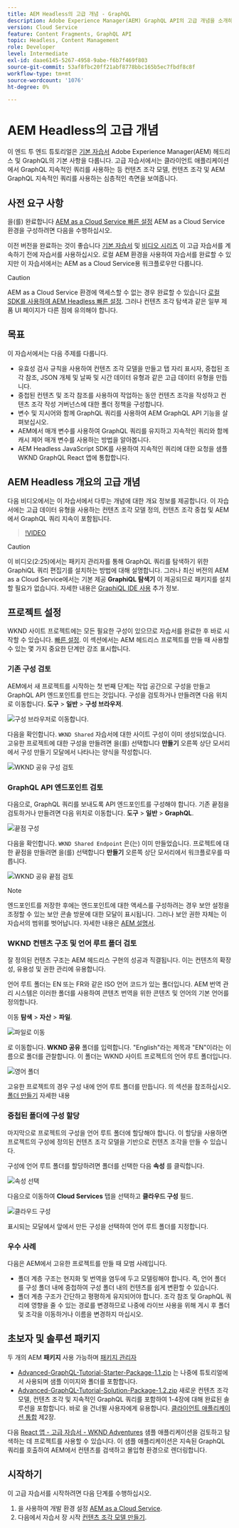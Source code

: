 ```yaml
---
title: AEM Headless의 고급 개념 - GraphQL
description: Adobe Experience Manager(AEM) GraphQL API의 고급 개념을 소개하는 종단간 자습서입니다.
version: Cloud Service
feature: Content Fragments, GraphQL API
topic: Headless, Content Management
role: Developer
level: Intermediate
exl-id: daae6145-5267-4958-9abe-f6b7f469f803
source-git-commit: 53af8fbc20ff21abf8778bbc165b5ec7fbdf8c8f
workflow-type: tm+mt
source-wordcount: '1076'
ht-degree: 0%

---
```


# AEM Headless의 고급 개념

이 엔드 투 엔드 튜토리얼은 [기본 자습서](../multi-step/overview.md) Adobe Experience Manager(AEM) 헤드리스 및 GraphQL의 기본 사항을 다룹니다. 고급 자습서에서는 클라이언트 애플리케이션에서 GraphQL 지속적인 쿼리를 사용하는 등 컨텐츠 조각 모델, 컨텐츠 조각 및 AEM GraphQL 지속적인 쿼리를 사용하는 심층적인 측면을 보여줍니다.

## 사전 요구 사항

을(를) 완료합니다 [AEM as a Cloud Service 빠른 설정](../quick-setup/cloud-service.md) AEM as a Cloud Service 환경을 구성하려면 다음을 수행하십시오.

이전 버전을 완료하는 것이 좋습니다 [기본 자습서](../multi-step/overview.md) 및 [비디오 시리즈](../video-series/modeling-basics.md) 이 고급 자습서를 계속하기 전에 자습서를 사용하십시오. 로컬 AEM 환경을 사용하여 자습서를 완료할 수 있지만 이 자습서에서는 AEM as a Cloud Service용 워크플로우만 다룹니다.

>[!CAUTION]
>
>AEM as a Cloud Service 환경에 액세스할 수 없는 경우 완료할 수 있습니다 [로컬 SDK를 사용하여 AEM Headless 빠른 설정](https://experienceleague.adobe.com/docs/experience-manager-learn/getting-started-with-aem-headless/graphql/quick-setup/local-sdk.html). 그러나 컨텐츠 조각 탐색과 같은 일부 제품 UI 페이지가 다른 점에 유의해야 합니다.



## 목표

이 자습서에서는 다음 주제를 다룹니다.

* 유효성 검사 규칙을 사용하여 컨텐츠 조각 모델을 만들고 탭 자리 표시자, 중첩된 조각 참조, JSON 개체 및 날짜 및 시간 데이터 유형과 같은 고급 데이터 유형을 만듭니다.
* 중첩된 컨텐츠 및 조각 참조를 사용하여 작업하는 동안 컨텐츠 조각을 작성하고 컨텐츠 조각 작성 거버넌스에 대한 폴더 정책을 구성합니다.
* 변수 및 지시어와 함께 GraphQL 쿼리를 사용하여 AEM GraphQL API 기능을 살펴보십시오.
* AEM에서 매개 변수를 사용하여 GraphQL 쿼리를 유지하고 지속적인 쿼리와 함께 캐시 제어 매개 변수를 사용하는 방법을 알아봅니다.
* AEM Headless JavaScript SDK를 사용하여 지속적인 쿼리에 대한 요청을 샘플 WKND GraphQL React 앱에 통합합니다.

## AEM Headless 개요의 고급 개념

다음 비디오에서는 이 자습서에서 다루는 개념에 대한 개요 정보를 제공합니다. 이 자습서에는 고급 데이터 유형을 사용하는 컨텐츠 조각 모델 정의, 컨텐츠 조각 중첩 및 AEM에서 GraphQL 쿼리 지속이 포함됩니다.

>[!VIDEO](https://video.tv.adobe.com/v/340035?quality=12&learn=on)

>[!CAUTION]
>
>이 비디오(2:25)에서는 패키지 관리자를 통해 GraphQL 쿼리를 탐색하기 위한 GraphiQL 쿼리 편집기를 설치하는 방법에 대해 설명합니다. 그러나 최신 버전의 AEM as a Cloud Service에서는 기본 제공 **GraphiQL 탐색기** 이 제공되므로 패키지를 설치할 필요가 없습니다. 자세한 내용은 [GraphiQL IDE 사용](https://experienceleague.adobe.com/docs/experience-manager-cloud-service/content/headless/graphql-api/graphiql-ide.html) 추가 정보.


## 프로젝트 설정

WKND 사이트 프로젝트에는 모든 필요한 구성이 있으므로 자습서를 완료한 후 바로 시작할 수 있습니다. [빠른 설정](../quick-setup/cloud-service.md). 이 섹션에서는 AEM 헤드리스 프로젝트를 만들 때 사용할 수 있는 몇 가지 중요한 단계만 강조 표시합니다.


### 기존 구성 검토

AEM에서 새 프로젝트를 시작하는 첫 번째 단계는 작업 공간으로 구성을 만들고 GraphQL API 엔드포인트를 만드는 것입니다. 구성을 검토하거나 만들려면 다음 위치로 이동합니다. **도구** > **일반** > **구성 브라우저**.

![구성 브라우저로 이동합니다.](assets/overview/create-configuration.png)

다음을 확인합니다. `WKND Shared` 자습서에 대한 사이트 구성이 이미 생성되었습니다. 고유한 프로젝트에 대한 구성을 만들려면 을(를) 선택합니다 **만들기** 오른쪽 상단 모서리에서 구성 만들기 모달에서 나타나는 양식을 작성합니다.

![WKND 공유 구성 검토](assets/overview/review-wknd-shared-configuration.png)

### GraphQL API 엔드포인트 검토

다음으로, GraphQL 쿼리를 보내도록 API 엔드포인트를 구성해야 합니다. 기존 끝점을 검토하거나 만들려면 다음 위치로 이동합니다. **도구** > **일반** > **GraphQL**.

![끝점 구성](assets/overview/endpoints.png)

다음을 확인합니다. `WKND Shared Endpoint` 은(는) 이미 만들었습니다. 프로젝트에 대한 끝점을 만들려면 을(를) 선택합니다 **만들기** 오른쪽 상단 모서리에서 워크플로우를 따릅니다.

![WKND 공유 끝점 검토](assets/overview/review-wknd-shared-endpoint.png)

>[!NOTE]
>
> 엔드포인트를 저장한 후에는 엔드포인트에 대한 액세스를 구성하려는 경우 보안 설정을 조정할 수 있는 보안 콘솔 방문에 대한 모달이 표시됩니다. 그러나 보안 권한 자체는 이 자습서의 범위를 벗어납니다. 자세한 내용은 [AEM 설명서](https://experienceleague.adobe.com/docs/experience-manager-65/administering/security/security.html).

### WKND 컨텐츠 구조 및 언어 루트 폴더 검토

잘 정의된 컨텐츠 구조는 AEM 헤드리스 구현의 성공과 직결됩니다. 이는 컨텐츠의 확장성, 유용성 및 권한 관리에 유용합니다.

언어 루트 폴더는 EN 또는 FR와 같은 ISO 언어 코드가 있는 폴더입니다. AEM 번역 관리 시스템은 이러한 폴더를 사용하여 콘텐츠 번역을 위한 콘텐츠 및 언어의 기본 언어를 정의합니다.

이동 **탐색** > **자산** > **파일**.

![파일로 이동](assets/overview/files.png)

로 이동합니다. **WKND 공유** 폴더를 입력합니다. &quot;English&quot;라는 제목과 &quot;EN&quot;이라는 이름으로 폴더를 관찰합니다. 이 폴더는 WKND 사이트 프로젝트의 언어 루트 폴더입니다.

![영어 폴더](assets/overview/english.png)

고유한 프로젝트의 경우 구성 내에 언어 루트 폴더를 만듭니다. 의 섹션을 참조하십시오. [폴더 만들기](/help/headless-tutorial/graphql/advanced-graphql/author-content-fragments.md#create-folders) 자세한 내용

### 중첩된 폴더에 구성 할당

마지막으로 프로젝트의 구성을 언어 루트 폴더에 할당해야 합니다. 이 할당을 사용하면 프로젝트의 구성에 정의된 컨텐츠 조각 모델을 기반으로 컨텐츠 조각을 만들 수 있습니다.

구성에 언어 루트 폴더를 할당하려면 폴더를 선택한 다음 **속성** 를 클릭합니다.

![속성 선택](assets/overview/properties.png)

다음으로 이동하여 **Cloud Services** 탭을 선택하고 **클라우드 구성** 필드.

![클라우드 구성](assets/overview/cloud-conf.png)

표시되는 모달에서 앞에서 만든 구성을 선택하여 언어 루트 폴더를 지정합니다.

### 우수 사례

다음은 AEM에서 고유한 프로젝트를 만들 때 모범 사례입니다.

* 폴더 계층 구조는 현지화 및 번역을 염두에 두고 모델링해야 합니다. 즉, 언어 폴더를 구성 폴더 내에 중첩하여 구성 폴더 내의 컨텐츠를 쉽게 변환할 수 있습니다.
* 폴더 계층 구조가 간단하고 평평하게 유지되어야 합니다. 조각 참조 및 GraphQL 쿼리에 영향을 줄 수 있는 경로를 변경하므로 나중에 라이브 사용을 위해 게시 후 폴더 및 조각을 이동하거나 이름을 변경하지 마십시오.

## 초보자 및 솔루션 패키지

두 개의 AEM **패키지** 사용 가능하며 [패키지 관리자](/help/headless-tutorial/graphql/advanced-graphql/author-content-fragments.md#sample-content)

* [Advanced-GraphQL-Tutorial-Starter-Package-1.1.zip](/help/headless-tutorial/graphql/advanced-graphql/assets/tutorial-files/Advanced-GraphQL-Tutorial-Starter-Package-1.1.zip) 는 나중에 튜토리얼에서 사용되며 샘플 이미지와 폴더를 포함합니다.
* [Advanced-GraphQL-Tutorial-Solution-Package-1.2.zip](/help/headless-tutorial/graphql/advanced-graphql/assets/tutorial-files/Advanced-GraphQL-Tutorial-Solution-Package-1.2.zip) 새로운 컨텐츠 조각 모델, 컨텐츠 조각 및 지속적인 GraphQL 쿼리를 포함하여 1-4장에 대해 완료된 솔루션을 포함합니다. 바로 을 건너뛸 사용자에게 유용합니다. [클라이언트 애플리케이션 통합](/help/headless-tutorial/graphql/advanced-graphql/client-application-integration.md) 제2장.


다음 [React 앱 - 고급 자습서 - WKND Adventures](https://github.com/adobe/aem-guides-wknd-graphql/blob/main/advanced-tutorial/README.md) 샘플 애플리케이션을 검토하고 탐색하는 데 프로젝트를 사용할 수 있습니다. 이 샘플 애플리케이션은 지속된 GraphQL 쿼리를 호출하여 AEM에서 컨텐츠를 검색하고 몰입형 환경으로 렌더링합니다.

## 시작하기

이 고급 자습서를 시작하려면 다음 단계를 수행하십시오.

1. 을 사용하여 개발 환경 설정 [AEM as a Cloud Service](../quick-setup/cloud-service.md).
1. 다음에서 자습서 장 시작 [컨텐츠 조각 모델 만들기](/help/headless-tutorial/graphql/advanced-graphql/create-content-fragment-models.md).
